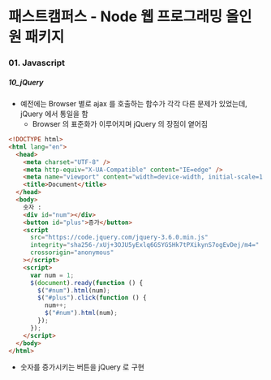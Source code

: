 # 패스트캠퍼스 - Node 웹 프로그래밍 올인원 패키지

### 01. Javascript

##### 10_jQuery

* 예전에는 Browser 별로 ajax 를 호출하는 함수가 각각 다른 문제가 있었는데, jQuery  에서 통일을 함
  * Browser 의 표준화가 이루어지며 jQuery 의 장점이 옅어짐



```html
<!DOCTYPE html>
<html lang="en">
  <head>
    <meta charset="UTF-8" />
    <meta http-equiv="X-UA-Compatible" content="IE=edge" />
    <meta name="viewport" content="width=device-width, initial-scale=1.0" />
    <title>Document</title>
  </head>
  <body>
    숫자 :
    <div id="num"></div>
    <button id="plus">증가</button>
    <script
      src="https://code.jquery.com/jquery-3.6.0.min.js"
      integrity="sha256-/xUj+3OJU5yExlq6GSYGSHk7tPXikynS7ogEvDej/m4="
      crossorigin="anonymous"
    ></script>
    <script>
      var num = 1;
      $(document).ready(function () {
        $("#num").html(num);
        $("#plus").click(function () {
          num++;
          $("#num").html(num);
        });
      });
    </script>
  </body>
</html>
```

* 숫자를 증가시키는 버튼을 jQuery 로 구현

